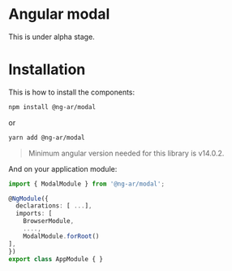 # Angular modal

This is under alpha stage.

# Installation

This is how to install the components:

```bash
npm install @ng-ar/modal
```

or 

```bash
yarn add @ng-ar/modal
```

> Minimum angular version needed for this library is v14.0.2.

And on your application module:

```ts
import { ModalModule } from '@ng-ar/modal';

@NgModule({
  declarations: [ ...],
  imports: [
    BrowserModule,
    ....,
    ModalModule.forRoot()
],
})
export class AppModule { }
```